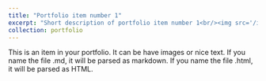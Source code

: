 ```yaml
---
title: "Portfolio item number 1"
excerpt: "Short description of portfolio item number 1<br/><img src='/images/foo-bar-identity.jpg'>"
collection: portfolio
---
```


This is an item in your portfolio. It can be have images or nice text. If you name the file .md, it will be parsed as markdown. If you name the file .html, it will be parsed as HTML. 
